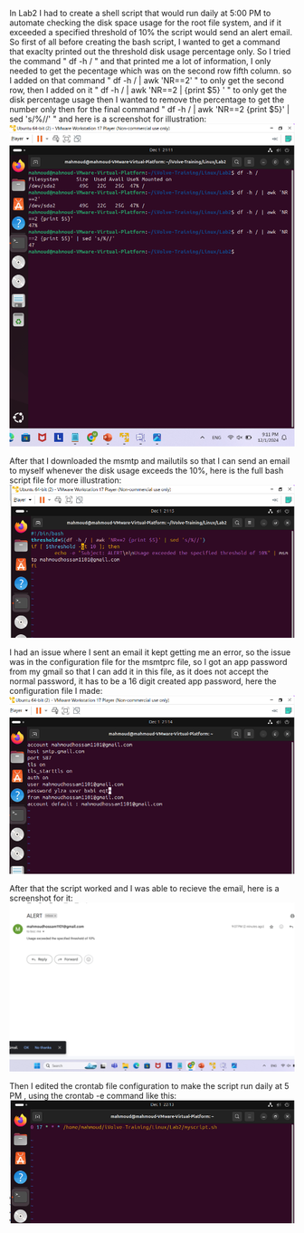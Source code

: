 In Lab2 I had to create a shell script that would run daily at 5:00 PM to automate checking the disk space usage for the root file system, and if it exceeded a specified threshold of 10% the script would send an alert email.
So first of all before creating the bash script, I wanted to get a command that exaclty printed out the threshold disk usage percentage only.
So I tried the command " df -h / " and that printed me a lot of information, I only needed to get the pecentage which was on the second row fifth column. so I added on that command " df -h / | awk 'NR==2' " to only get the second row, then I added on it " df -h / | awk 'NR==2 | {print $5} '  " to only get the disk percentage usage then I wanted to remove the percentage to get the number only then for the final command "  df -h / | awk 'NR==2 {print $5}' | sed 's/%//'  "  and here is a screenshot for illustration:
![Screenshot](./screenshots/dfcommand.png)

After that I downloaded the msmtp and mailutils so that I can send an email to myself whenever the disk usage exceeds the 10%, here is the full bash script file for more illustration:
![Screenshot](./screenshots/myscript.png)

I had an issue where I sent an email it kept getting me an error, so the issue was in the configuration file for the msmtprc file, so I got an app password from my gmail so that I can add it in this file, as it does not accept the normal password, it has to be a 16 digit created app password, here the configuration file I made:
![Screenshot](./screenshots/config.png)

After that the script worked and I was able to recieve the email, here is a screenshot for it:
![Screenshot](./screenshots/email.png)

Then I edited the crontab file configuration to make the script run daily at 5 PM , using the crontab -e command like this:
![Screenshot](./screenshots/crontab.png)



